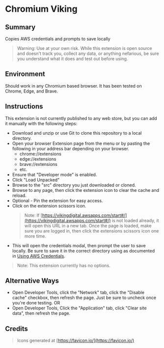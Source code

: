 # Chromium Viking

## Summary

Copies AWS credentials and prompts to save locally

> Warning: Use at your own risk. While this extension is open source and doesn't track you, collect any data, or anything nefarious, be sure you understand what it does and test out before using.

## Environment

Should work in any Chromium based browser. It has been tested on Chrome, Edge, and Brave.

## Instructions

This extension is not currently published to any web store, but you can add it manually with the following steps:

- Download and unzip or use Git to clone this repository to a local directory.
- Open your browser Extension page from the menu or by pasting the following in your address bar depending on your browser.
  - chrome://extensions
  - edge://extensions
  - brave://extensions
  - etc.
- Ensure that "Developer mode" is enabled.
- Click "Load Unpacked"
- Browse to the "src" directory you just downloaded or cloned.
- Browse to any page, then click the extension icon to clear the cache and reload.
- Optional - Pin the extension for easy access.
- Click on the extension scissors icon.
  > Note: If [https://vikingdigital.awsapps.com/start#/](https://vikingdigital.awsapps.com/start#/) is not loaded already, it will open this URL in a new tab. Once the page is loaded, make sure you are logged in, then click the extensions scissors icon one more time.
- This will open the credentials modal, then prompt the user to save locally. Be sure to save it in the correct directory using as documented in [Using AWS Credentials](https://docs.aws.amazon.com/powershell/latest/userguide/specifying-your-aws-credentials.html).

> Note: This extension currently has no options.

## Alternative Ways

- Open Developer Tools, click the "Network" tab, click the "Disable cache" checkbox, then refresh the page. Just be sure to uncheck once you're done testing.
  OR
- Open Developer Tools, Click the "Application" tab, click "Clear site data", then refresh the page.

## Credits

> Icons generated at [https://favicon.io/](https://favicon.io/)
